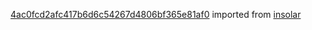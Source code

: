 [4ac0fcd2afc417b6d6c54267d4806bf365e81af0](https://github.com/insolar/insolar/commit/4ac0fcd2afc417b6d6c54267d4806bf365e81af0) imported from [insolar](https://github.com/insolar/insolar)
